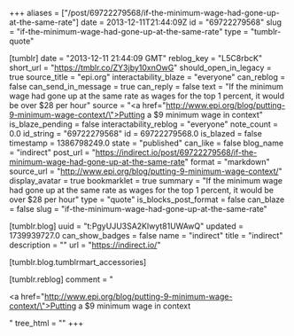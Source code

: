 +++
aliases = ["/post/69722279568/if-the-minimum-wage-had-gone-up-at-the-same-rate"]
date = 2013-12-11T21:44:09Z
id = "69722279568"
slug = "if-the-minimum-wage-had-gone-up-at-the-same-rate"
type = "tumblr-quote"

[tumblr]
date = "2013-12-11 21:44:09 GMT"
reblog_key = "L5C8rbcK"
short_url = "https://tmblr.co/ZY3jby10xnOwG"
should_open_in_legacy = true
source_title = "epi.org"
interactability_blaze = "everyone"
can_reblog = false
can_send_in_message = true
can_reply = false
text = "If the minimum wage had gone up at the same rate as wages for the top 1 percent, it would be over $28 per hour"
source = "<a href=\"http://www.epi.org/blog/putting-9-minimum-wage-context/\">Putting a $9 minimum wage in context</a>"
is_blaze_pending = false
interactability_reblog = "everyone"
note_count = 0.0
id_string = "69722279568"
id = 69722279568.0
is_blazed = false
timestamp = 1386798249.0
state = "published"
can_like = false
blog_name = "indirect"
post_url = "https://indirect.io/post/69722279568/if-the-minimum-wage-had-gone-up-at-the-same-rate"
format = "markdown"
source_url = "http://www.epi.org/blog/putting-9-minimum-wage-context/"
display_avatar = true
bookmarklet = true
summary = "If the minimum wage had gone up at the same rate as wages for the top 1 percent, it would be over $28 per hour"
type = "quote"
is_blocks_post_format = false
can_blaze = false
slug = "if-the-minimum-wage-had-gone-up-at-the-same-rate"

[tumblr.blog]
uuid = "t:PgyUJU3SA2Klwyt81UWAwQ"
updated = 1739939727.0
can_show_badges = false
name = "indirect"
title = "indirect"
description = ""
url = "https://indirect.io/"

[tumblr.blog.tumblrmart_accessories]

[tumblr.reblog]
comment = "<p><a href=\"http://www.epi.org/blog/putting-9-minimum-wage-context/\">Putting a $9 minimum wage in context</a></p>"
tree_html = ""
+++
